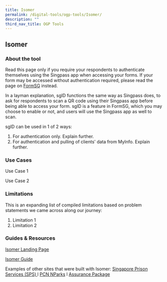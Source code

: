 ```yaml
---
title: Isomer
permalink: /digital-tools/ogp-tools/Isomer/
description: ""
third_nav_title: OGP Tools
---
```

## Isomer
### About the tool 
Read this page only if you require your respondents to authenticate themselves using the Singpass app when accessing your forms. If your form may be accessed without authentication required, please read the page on [FormSG]( https://www.transformationoffice.aic.sg/digital-tools/ogp-tools/FormSG/) instead.

In a layman explanation, sgID functions the same way as Singpass does, to ask for respondents to scan a QR code using their Singpass app before being able to access your form. sgID is a feature in FormSG, which you may choose to enable or not, and users will use the Singpass app as well to scan.

sgID can be used in 1 of 2 ways: 
1.  For authentication only. Explain further.
2. For authentication and pulling of clients' data from MyInfo. Explain further. 

### Use Cases
Use Case 1

Use Case 2 

### Limitations
This is an expanding list of compiled limitations based on problem statements we came across along our journey:
1.  Limitation 1
2. Limitation 2

### Guides & Resources
[Isomer Landing Page](https://www.isomer.gov.sg/)

[Isomer Guide](https://guide.isomer.gov.sg/)

Examples of other sites that were built with Isomer: [Singapore Prison Services (SPS) ](https://www.sps.gov.sg/)  l  [PCN NParks](https://pcn.nparks.gov.sg/)  l  [Assurance Package](https://www.govbenefits.gov.sg/)